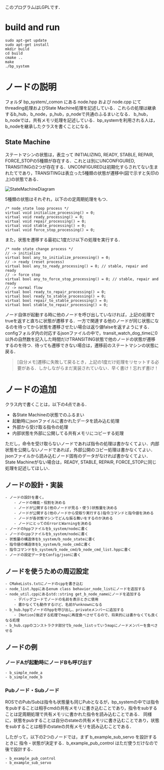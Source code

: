 このプログラムはLGPLです．

# build and run

```
sudo apt-get update
sudo apt-get install
mkdir build
cd build
cmake ..
make
./bp_system
```

# ノードの説明
フォルダ bp_system/_comon にある node.hpp および node.cpp にてthreading処理およびState Machine処理を記述している．これらの処理は継承するb_hub，b_node，p_hub，p_nodeで共通のふるまいとなる．
b_hub，b_nodeでは，共有メモリ処理を記述している．bp_systemを利用される人は，b_nodeを継承したクラスを書くことになる．

## State Machine
ステートマシンの状態は，表立って INITIALIZING, READY, STABLE, REPAIR, FORCE_STOPの5種類が存在する．これとは別にUNCONFIGURED, TRANSITINGの2つが存在する．UNCONFIGUREDは初期化すらされてない生まれたてであり，TRANSITINGは表立った5種類の状態が遷移中(図で示すと矢印の上)の状態である．

![StateMachineDiagram](https://github.com/Dorebom/bp_system/assets/13288579/6d4b8be5-bb13-4968-b0f4-9c36fa5edca8)

5種類の状態はそれぞれ，以下のの定周期処理をもつ．
```
/* node_state loop process */
virtual void initialize_processing() = 0;
virtual void ready_processing() = 0;
virtual void repair_processing() = 0;
virtual void stable_processing() = 0;
virtual void force_stop_processing() = 0;
```
また，状態を遷移する最初に1度だけ以下の処理を実行する．
```
/* node state change process */
// -> initialize
virtual bool any_to_initialize_processing() = 0;
// -> ready (reset process)
virtual bool any_to_ready_processing() = 0; // stable, repair and ready
// -> force stop
virtual bool any_to_force_stop_processing() = 0; // stable, repair and ready
// -> normal flow
virtual bool ready_to_repair_processing() = 0;
virtual bool ready_to_stable_processing() = 0;
virtual bool repair_to_stable_processing() = 0;
virtual bool stable_to_repair_processing() = 0;
```
ノード自体が起動する時に他のノードを呼び出していなければ，上記の処理でtrueを返すと直ちに状態が遷移する．一方で関連する他のノードが同じ状態になるのを待ってから状態を遷移させたい場合は返り値falseを返すようにする．
configフォルダ内の対応するjsonファイルの中で，transit_watch_dog_timeに0以外の自然数を記入した時間だけTRANSITING状態で他のノードの状態が遷移するのを待つ．待っても遷移できない場合は，遷移前のステートマシンの状態に戻る．

> [自分メモ]遷移に失敗して戻るとき，上記の1度だけ処理をリセットする必要がある．しかしながらまだ実装されていない．早く書け！忘れず書け！

# ノードの追加
クラス内で書くことは，以下の4点である．

- 各State Machineの状態でのふるまい
- 起動時にjsonファイルに書かれたデータを読み込む処理
- 外部から受け取る指令の処理
- 内部状態を外部に公開してる共有メモリにコピーする処理

ただし，命令を受け取らないノードであれば指令の処理は書かなくてよい．内部状態を公開しないノードであれば，外部公開のコピー処理は書かなくてよい．jsonファイルから読み込むノード固有のデータがなければ書かなくてよい．State Machineがない場合は，READY, STABLE, REPAIR, FORCE_STOPに同じ処理を記述してほしい．

## ノードの設計・実装
```
- ノードの設計を書く。
    - ノードの機能・役割を決める
    - ノードが公開する(他のノードが見る・使う)状態量を決める
    - ノードが公開する(他のノードから受取り実行する)指令コマンドと指令値を決める
    - ノードが各状態マシンでどんな振る舞いをするのか決める
    - ノードにとってのErrorとWarningを決める
- ノードのhppファイルをb_system/nodeに書く
- ノードのcppファイルをb_system/nodeに書く
- 状態量の構造体をb_system/b_node_stateに書く
- 指令値の構造体をb_system/b_node_cmdに書く
- 指令コマンドをb_system/b_node_cmd/b_node_cmd_list.hppに書く
- ノードの設定データをConfig/jsonに書く
```

## ノードを使うための周辺設定
```
- CMakeLists.txtにノードのcppを書き込む
- node_list.hppにあるenum class behavior_node_listにノードを追加する
- node_util.cppにあるstd::string get_b_node_nameにノードを追加する
    - デバッグコードでノードの名前を表示ときに使用
    - 書かなくても動作するけど、名前がunknownになる
- b_hub.hppでノードのhppを呼び出し、privateメンバーに追加する
    - [Notion]後述する処理でmapに再度食べさせてるので、将来的には書かなくても良くなる処理
- b_hub.cppのコンストラクタ部分でb_node_listっていうmapにノードメンバーを食べさせる
```

## ノードの例

### ノードAが起動時にノードBも呼び出す

```
- b_simple_node_a
- b_simple_node_b
```

### Pubノード・Subノード
ROSでのPub/Subは指令も状態量も同じPubとなるが，bp_systemの中では指令をpubすることは相手cmdの共有メモリに書き込むことであり，指令をsubすることは定周期処理で共有メモリに書かれた指令を読み込むことである．
同様に，状態をpubすることは自分のstateの共有メモリに書き込むことであり，状態をsubすることは相手のstateの共有メモリを読み込むことである．

したがって，以下の2つのノードでは，まず b_example_sub_servo を設計するときに 指令・状態が決定する．b_example_pub_control はただ使うだけなので後で設計する．

```
- b_example_pub_control
- b_example_sub_servo
```
